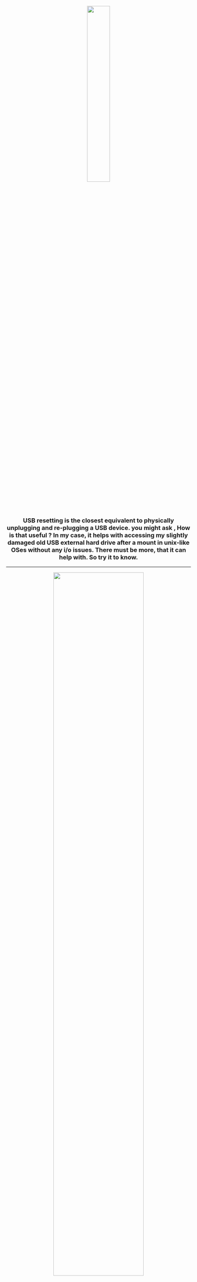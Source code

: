 <p align='center'>
<img width='35%' src='https://mrf345.github.io/images/logo_usb.png' />
</p>
<h3 align='center'>
USB resetting is the closest equivalent to physically unplugging and re-plugging a USB device. you might ask , How is that useful ? In my case, it helps with accessing my slightly damaged old USB external hard drive after a mount in unix-like OSes without any i/o issues. There must be more, that it can help with. So try it to know.
</h3>
<hr />
<p align='center'>
<img src='https://mrf345.github.io/images/template_usb.png' width='70%' />
</p>

## Setup:
#### - From the source:
> `git clone https://github.com/mrf345/mrf345` <br />
> `cd mrf345` <br />
> `pip install -r requirements.txt` <br />
> `python run.py`

#### - With executable:
> - You can get an executable that's suitable to your OS from : <br />
> https://sourceforge.net/projects/mrf345/

## OS support:
#### - Windows:
> This tool is based on PyUsb, an open source python library that requires some extra USB drivers to allow us to interact with USB devices. One of those drives is libusb, there's an old but still working perfectly window version of it on : <br />
> https://sourceforge.net/projects/libusb-win32/files/libusb-win32-releases/1.2.6.0/libusb-win32-devel-filter-1.2.6.0.exe/download

#### - MacOS:
> Since MacOS is actually a unix-like OS, the bundled libusb driver seems to work perfectly. Only issue that might accrue here, is not knowing exactly which device you want to reset, due to the short descriptors and unintended vague categories. So you can make use of the command <mark> system_profiler SPUSBDataType</mark> in terminal to get the idvendor, idproduct. Which are used to identify the devices in mrf345.

#### - GNU/Linux:
> Has no issue in running the bundled libusb drive, and using <mark>lsusb</mark> command to get the exact idvendor and idproduct, in case you confused the device. Another thing, some might consider it an issue, is the need for <mark>sudo</mark> since interacting with USB devices requires a higher permissions.

## CLI:
> You can find a command-line version here: https://github.com/mrf345/mrf345-cli

<br />
<p align='center'>
<img src='https://mrf345.github.io/images/gui_usb.gif' />
</p>
